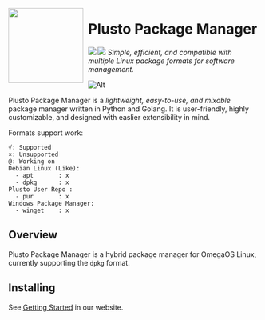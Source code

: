 <img align="left" width="150" height="150" align="left" style="float: left; margin: 0 10px 0 0;" src="https://ppm.stevesuk.eu.org/icon.png"> <h1>Plusto Package Manager</h1>
<img align="left" src="https://img.shields.io/badge/Made%20with-Python-magenta?style=for-the-badge&logo=python&logoColor=magenta"><img src="https://img.shields.io/badge/Required-Linux-purple?style=for-the-badge&logo=linux&logoColor=purple"> *Simple, efficient, and compatible with multiple Linux package formats for software management.*

![Alt](https://repobeats.axiom.co/api/embed/28cf570b81bed278b472ceb028fbc9ffbb84715f.svg "Repobeats analytics image")

Plusto Package Manager is a *lightweight, easy-to-use, and mixable* package manager written in Python and Golang. It is user-friendly, highly customizable, and designed with easlier extensibility in mind. 

Formats support work:
```
√: Supported
×: Unsupported
@: Working on
Debian Linux (Like):
  - apt       : x
  - dpkg      : x 
Plusto User Repo :
  - pur       : x
Windows Package Manager:
  - winget    : x 
```
## Overview

Plusto Package Manager is a hybrid package manager for OmegaOS Linux, currently supporting the `dpkg` format. 

## Installing

See [Getting Started](https://ppm.stevesuk.eu.org/getting-started.html) in our website.
